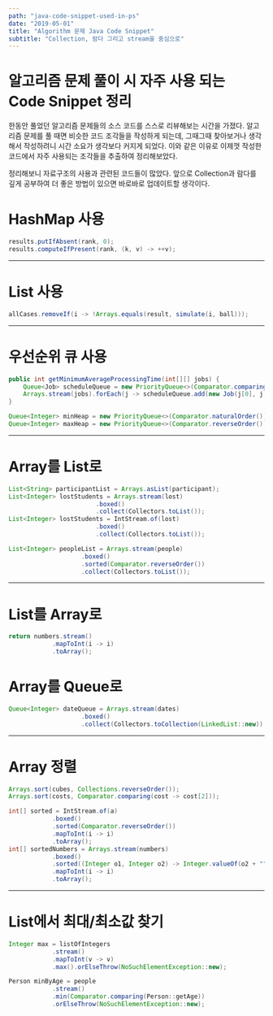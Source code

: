 ```yaml
---
path: "java-code-snippet-used-in-ps"
date: "2019-05-01"
title: "Algorithm 문제 Java Code Snippet"
subtitle: "Collection, 람다 그리고 stream을 중심으로"
---
```


# 알고리즘 문제 풀이 시 자주 사용 되는 Code Snippet 정리

한동안 풀었던 알고리즘 문제들의 소스 코드를 스스로 리뷰해보는 시간을 가졌다.
알고리즘 문제를 풀 때면 비슷한 코드 조각들을 작성하게 되는데, 그때그때 찾아보거나 생각해서 작성하려니 시간 소요가 생각보다 커지게 되었다. 이와 같은 이유로 이제껏 작성한 코드에서 자주 사용되는 조각들을 추출하여 정리해보았다.

정리해보니 자료구조의 사용과 관련된 코드들이 많았다. 앞으로 Collection과 람다를 깊게 공부하여 더 좋은 방법이 있으면 바로바로 업데이트할 생각이다.

# HashMap 사용

```java
results.putIfAbsent(rank, 0);
results.computeIfPresent(rank, (k, v) -> ++v);
```

---

# List 사용

```java
allCases.removeIf(i -> !Arrays.equals(result, simulate(i, ball)));
```

---

# 우선순위 큐 사용

```java
public int getMinimumAverageProcessingTime(int[][] jobs) {
    Queue<Job> scheduleQueue = new PriorityQueue<>(Comparator.comparing(j -> j.requestedTime));
    Arrays.stream(jobs).forEach(j -> scheduleQueue.add(new Job(j[0], j[1])));
}
```

```java
Queue<Integer> minHeap = new PriorityQueue<>(Comparator.naturalOrder());
Queue<Integer> maxHeap = new PriorityQueue<>(Comparator.reverseOrder());
```

---

# Array를 List로

```java
List<String> participantList = Arrays.asList(participant);
List<Integer> lostStudents = Arrays.stream(lost)
                        .boxed()
                        .collect(Collectors.toList());
List<Integer> lostStudents = IntStream.of(lost)
                        .boxed()
                        .collect(Collectors.toList());
```

```java
List<Integer> peopleList = Arrays.stream(people)
                    .boxed()
                    .sorted(Comparator.reverseOrder())
                    .collect(Collectors.toList());
```

---

# List를 Array로

```java
return numbers.stream()
            .mapToInt(i -> i)
            .toArray();
```

# Array를 Queue로

```java
Queue<Integer> dateQueue = Arrays.stream(dates)
                    .boxed()
                    .collect(Collectors.toCollection(LinkedList::new));
```

---

# Array 정렬

```java
Arrays.sort(cubes, Collections.reverseOrder());
Arrays.sort(costs, Comparator.comparing(cost -> cost[2]));
```

```java
int[] sorted = IntStream.of(a)
            .boxed()
            .sorted(Comparator.reverseOrder())
            .mapToInt(i -> i)
            .toArray();
int[] sortedNumbers = Arrays.stream(numbers)
            .boxed()
            .sorted((Integer o1, Integer o2) -> Integer.valueOf(o2 + "" + o1) - Integer.valueOf(o1 + "" + o2))
            .mapToInt(i -> i)
            .toArray();
```

---

# List에서 최대/최소값 찾기

```java
Integer max = listOfIntegers
            .stream()
            .mapToInt(v -> v)
            .max().orElseThrow(NoSuchElementException::new);
```

```java
Person minByAge = people
            .stream()
            .min(Comparator.comparing(Person::getAge))
            .orElseThrow(NoSuchElementException::new);
```
